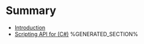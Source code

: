 # Summary

- [Introduction](introduction.md)
- [Scripting API for (C#)](./scripting_api_cs.md)
%GENERATED_SECTION%
